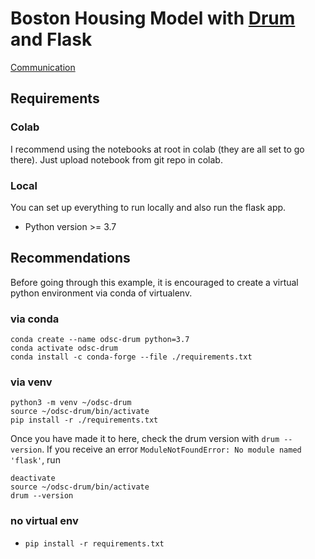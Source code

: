# Boston Housing Model with [Drum]((https://github.com/datarobot/datarobot-user-models)) and Flask

[Communication](https://github.com/datarobot/datarobot-user-models#communication)

## Requirements

### Colab

I recommend using the notebooks at root in colab (they are all set to go there).  Just upload notebook from git repo in colab.  

### Local

You can set up everything to run locally and also run the flask app.  

* Python version >= 3.7

## Recommendations

Before going through this example, it is encouraged to create a virtual python environment via conda of virtualenv.  

### via conda

```
conda create --name odsc-drum python=3.7
conda activate odsc-drum
conda install -c conda-forge --file ./requirements.txt
```

### via venv

```
python3 -m venv ~/odsc-drum
source ~/odsc-drum/bin/activate
pip install -r ./requirements.txt
```

Once you have made it to here, check the drum version with 
`drum --version`.  If you receive an error `ModuleNotFoundError: No module named 'flask'`, run

```
deactivate
source ~/odsc-drum/bin/activate
drum --version
```

### no virtual env

* `pip install -r requirements.txt`
